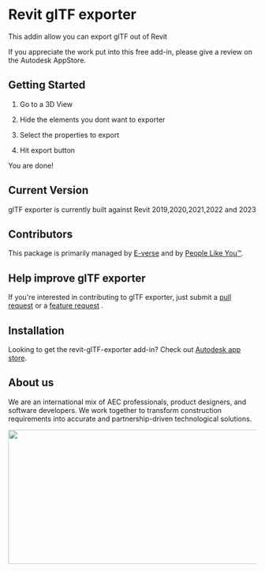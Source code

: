 # Revit glTF exporter

This addin allow you can export glTF out of Revit</h3>
<br/>

If you appreciate the work put into this free add-in, please give a review on the Autodesk AppStore. 

## Getting Started

1. Go to a 3D View

2. Hide the elements you dont want to exporter

3. Select the properties to export

4. Hit export button

 
You are done! 

## Current Version
glTF exporter is currently built against Revit 2019,2020,2021,2022 and 2023

## Contributors
This package is primarily managed by [E-verse](https://www.e-verse.co/) and by [People Like You™](https://github.com/EverseDevelopment/revit-glTF-exporter/pulse).

## Help improve glTF exporter
If you're interested in contributing to glTF exporter, just submit a [pull request](https://github.com/EverseDevelopment/revit-glTF-exporter/pulls) or a [feature request](https://github.com/EverseDevelopment/revit-glTF-exporter/issues) .

## Installation
Looking to get the revit-glTF-exporter add-in?  Check out [Autodesk app store](https://apps.autodesk.com/RVT/en/Detail/Index?id=6272106374266176068&appLang=en&os=Win64).

## About us ##

We are an international mix of AEC professionals, product designers, and software developers. We work together to transform construction requirements into accurate and partnership-driven technological solutions.

<p align="center" width="100%">
    <a href="https://www.e-verse.com/">
    <img src="https://github.com/EverseDevelopment/Ductulator/blob/main/Resources/e-verse_logo_no%20slogan.jpg" width="732" height="271" align="center">
    </a>
</p>

